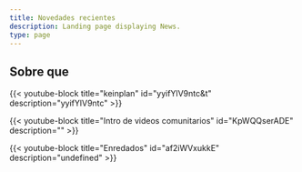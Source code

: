 ```yaml
---
title: Novedades recientes
description: Landing page displaying News.
type: page
---
```

## Sobre que

{{< youtube-block title="keinplan" id="yyifYlV9ntc&t" description="yyifYlV9ntc" >}}

{{< youtube-block title="Intro de videos comunitarios" id="KpWQQserADE" description="" >}}

{{< youtube-block title="Enredados" id="af2iWVxukkE" description="undefined" >}}
